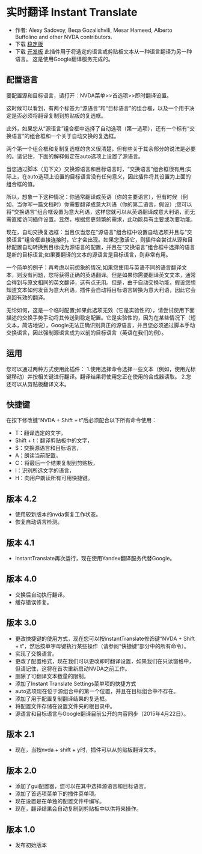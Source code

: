# 实时翻译 Instant Translate #

* 作者: Alexy Sadovoy, Beqa Gozalishvili, Mesar Hameed, Alberto Buffolino and other NVDA contributors.
* 下载 [稳定版][1]
* 下载 [开发板][2]
此插件用于将选定的语言或剪贴板文本从一种语言翻译为另一种语言。
这是使用Google翻译服务完成的。

## 配置语言 ##
要配置源和目标语言，请打开：NVDA菜单>>首选项>>即时翻译设置。

这时候可以看到，有两个标签为“源语言”和“目标语言”的组合框，以及一个用于决定是否必须将翻译复制到剪贴板的复选框。

此外，如果您从“源语言”组合框中选择了自动选项（第一选项），还有一个标有“交换语言”的组合框和一个关于自动交换的复选框。

两个第一个组合框和复制复选框的含义很清楚，但有些关于其余部分的说法是必要的。请记住，下面的解释假定在auto选项上设置了源语言。

当您通过脚本（见下文）交换源语言和目标语言时，“交换语言”组合框很有用;实际上，在auto选项上设置的目标语言没有任何意义，因此插件将其设置为上面的组合框的值。

所以，想象一下这种情况：你通常翻译成英语（你的主要语言），但有时候（例如，当你写一篇文档时）你需要翻译成意大利语（你的第二语言，假设）;您可以将“交换语言”组合框设置为意大利语，这样您就可以从英语翻译成意大利语，而无需直接访问插件设置。显然，根据您更频繁的需求，此功能具有主要或次要功能。

现在，自动交换复选框：当且仅当您在“源语言”组合框中设置自动选项并且与“交换语言”组合框直接连接时，它才会出现。如果您激活它，则插件会尝试从源和目标配置自动转换到目标成为源语言的配置，并且在“交换语言”组合框中选择的语言是新的目标语言;如果要翻译的文本的源语言是目标语言，则非常有用。

一个简单的例子：再考虑以前想象的情况;如果您使用与英语不同的语言翻译文本，则没有问题，您将获得正确的英语翻译。但是如果你需要翻译英文文本，通常会得到与原文相同的英文翻译，这有点无用。但是，由于自动交换功能，假设您想知道文本如何发音为意大利语，插件会自动将目标语言转换为意大利语，因此它会返回有效的翻译。

无论如何，这是一个临时配置;如果此选项无效（它是实验性的），请尝试使用下面描述的交换手势手动将其传送到稳定配置。它是实验性的，因为在某些情况下（短文本，简洁地说），Google无法正确识别真正的源语言，并且您必须通过脚本手动交换语言，因此强制源语言成为以前的目标语言（英语在我们的例）。

## 运用 ##
您可以通过两种方式使用此插件：
1.使用选择命令选择一些文本（例如，使用光标键移动）并按相关键进行翻译。翻译结果将使用您正在使用的合成器读取。
2.您还可以从剪贴板翻译文本。

## 快捷键 ##
在按下修改键“NVDA + Shift + t”后必须配合以下所有命令使用：

* T：翻译选定的文字，
* Shift + t：翻译剪贴板中的文字，
* S：交换源语言和目标语言，
* A：朗读当前配置，
* C：将最后一个结果复制到剪贴板，
* I：识别所选文字的语言，
* H：向用户朗读所有可用快捷键。

## 版本 4.2 ##
* 使用较新版本的nvda恢复工作状态。
* 恢复自动语言检测。

## 版本 4.1 ##
* InstantTranslate再次运行，现在使用Yandex翻译服务代替Google。

## 版本 4.0 ##
* 交换后自动执行翻译。
* 缓存错误修复。

## 版本 3.0 ##
* 更改快捷键的使用方式，现在您可以按instantTranslate修饰键“NVDA + Shift + t”，然后按单字母键执行某些操作（请参阅“快捷键”部分中的所有命令）。
* 实现了交换语言。
* 更改了配置格式，现在我们可以更改即时翻译设置，如果我们在只读窗格中，但请记住，这将在首次重新启动NVDA之前工作。
* 删除了可翻译文本数量的限制。
* 添加了Instant Translate Settings菜单项的快捷方式
* auto选项现在位于源组合中的第一个位置，并且在目标组合中不存在。
* 添加了用于配置复制翻译结果的复选框。
* 将配置文件存储在设置文件夹的根目录中。
* 源语言和目标语言与Google翻译目前公开的内容同步（2015年4月22日）。

## 版本 2.1 ##
* 现在，当按nvda + shift + y时，插件可以从剪贴板翻译文本。

## 版本 2.0 ##
* 添加了gui配置器，您可以在其中选择源语言和目标语言。
* 添加了首选项菜单下的插件菜单项。
* 现在设置是在单独的配置文件中编写。
* 现在，翻译结果会自动复制到剪贴板中以供将来操作。

## 版本 1.0 ##
* 发布初始版本

[1]: https://addons.nvda-project.org/files/get.php?file=it

[2]: https://addons.nvda-project.org/files/get.php?file=it-dev
